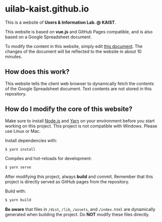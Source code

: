 # uilab-kaist.github.io

This is a website of **Users & Information Lab. @ KAIST**.

This website is based on **vue.js** and GitHub Pages compatible, and is also based on a Google Spreadsheet document. 

To modify the content in this website, simply edit [this document](https://docs.google.com/spreadsheets/d/1v2JBn1EHa20kcwz5rtszoNmjx9Znqzk-dGMhKw1m3vE/edit?usp=sharing). The changes of the document will be reflected to the website in about 10 minutes. 

## How does this work?

This website tells the client web browser to dynamically fetch the contents of the Google Spreadsheet document. Text contents are not stored in this repository. 

## How do I modify the core of this website?

Make sure to install [Node.js](https://nodejs.org/en/) and [Yarn](https://yarnpkg.com/en/) on your environment before you start working on this project.
This project is not compatible with Windows. Please use Linux or Mac. 

Install dependencies with:

```bash
$ yarn install
```

Compiles and hot-reloads for development:

```bash
$ yarn serve
```

After modifying this project, always **build** and commit.
Remember that this project is directly served as GitHub pages from the repository. 

Build with:

```bash
$ yarn build
```

**Be aware** that files in `/dist`, `/lib`, `/assets`, and `/index.html` are dynamically generated when building the project. Do **NOT** modify these files directly. 